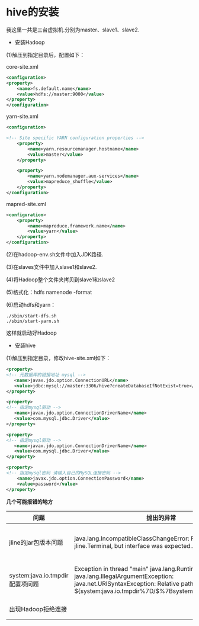 # hive的安装

我这里一共是三台虚拟机.分别为master、slave1、slave2.

- 安装Hadoop

(1)解压到指定目录后，配置如下：

core-site.xml

```xml
<configuration>
<property>
    <name>fs.default.name</name>
    <value>hdfs://master:9000</value>
</property>
</configuration>
```

yarn-site.xml

```xml
<configuration>

<!-- Site specific YARN configuration properties -->
    <property>
        <name>yarn.resourcemanager.hostname</name>
        <value>master</value>
    </property>

    <property>
        <name>yarn.nodemanager.aux-services</name>
        <value>mapreduce_shuffle</value>
    </property>
</configuration>
```

mapred-site.xml

```xml
<configuration>
    <property>
        <name>mapreduce.framework.name</name>
        <value>yarn</value>
    </property>
</configuration>
```

(2)在hadoop-env.sh文件中加入JDK路径.<br>

(3)在slaves文件中加入slave1和slave2.<br>

(4)将Hadoop整个文件夹拷贝到slave1和slave2<br>

(5)格式化：hdfs namenode -format<br>

(6)启动hdfs和yarn：

```shell
./sbin/start-dfs.sh
./sbin/start-yarn.sh
```

这样就启动好Hadoop<br>

- 安装hive

(1)解压到指定目录，修改hive-site.xml如下：

```xml
<property>
<!-- 元数据库的链接地址 mysql -->
   <name>javax.jdo.option.ConnectionURL</name>  
   <value>jdbc:mysql://master:3306/hive?createDatabaseIfNotExist=true</value>
</property>

<property>
<!-- 指定mysql驱动 -->
   <name>javax.jdo.option.ConnectionDriverName</name>
   <value>com.mysql.jdbc.Driver</value>
</property>

<property>
<!-- 指定mysql驱动 -->
   <name>javax.jdo.option.ConnectionDriverName</name>
   <value>com.mysql.jdbc.Driver</value>
</property>

<property>
<!-- 指定mysql密码 请输入自己的MySQL连接密码 -->                     
    <name>javax.jdo.option.ConnectionPassword</name>
    <value>password</value>
</property>
```

**几个可能报错的地方**

| 问题                            | 抛出的异常                                                   | 解决                                                         |
| ------------------------------- | ------------------------------------------------------------ | ------------------------------------------------------------ |
| jline的jar包版本问题            | java.lang.IncompatibleClassChangeError: Found class jline.Terminal, but interface was expected... | 将hive/lib下的jline包拷贝到/hadoop/share/hadoop/yarn/lib目录下，替换原来的jline包，重新启动hive |
| system:java.io.tmpdir配置项问题 | Exception in thread "main" java.lang.RuntimeException: java.lang.IllegalArgumentException: java.net.URISyntaxException: Relative path in absolute URI: ${system:java.io.tmpdir%7D/$%7Bsystem:user.name%7D...1. | 1.在hive下创建一个tmp目录；2.将system:java.io.tmpdir配置项中所有的value更换为/usr/local/hive/tmp |
| 出现Hadoop拒绝连接              |                                                              | 需要确保Hadoop的HDFS和Yarn已经启动                           |











































